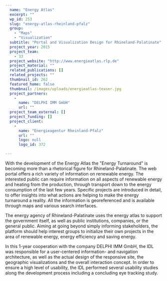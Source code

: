 ```yaml
---
  name: "Energy Atlas"
  excerpt: ""
  wp_id: 253
  slug: "energy-atlas-rheinland-pfalz"
  group: 
    - "Maps"
    - "Visualization"
  subtitle: "Portal and Visualization Design for Rhineland-Palatinate"
  project_year: 2015
  project_team: 
    - 33
  project_website: "http://www.energieatlas.rlp.de"
  project_material: ""
  related_publications: []
  related_projects: ""
  thumbnail_id: 262
  featured_home: false
  thumbnail: /images/uploads/energieatlas-teaser.jpg
  project_partners: 
    - 
      name: "DELPHI IMM GmbH"
      url: ""
  project_team_external: []
  project_funding: []
  project_client: 
    - 
      name: "Energieagentur Rheinland-Pfalz"
      url: ""
      logo: null
      logo_id: 372

---
```

With the development of the Energy Atlas the "Energy Turnaround" is becoming more than a rhetorical figure for Rhineland-Palatinate. The web portal offers a rich variety of information on renewable energy. The interested public can require information on all aspects of renewable energy and heating from the production, through transport down to the energy consumption of the last few years. Specific projects are introduced in detail, to offer insights into what actions are helping to make the energy turnaround a reality. All the information is georeferenced and is available through maps and various search interfaces.

The energy agency of Rhineland-Palatinate uses the energy atlas to support the government itself, as well as public institutions, companies, or the general public. Aiming at going beyond simply informing stakeholders, the platform should help interest groups to initialize their own projects in the area of renewable energy, energy efficiency and saving energy.

In this 1-year cooperation with the company DELPHI IMM GmbH, the IDL was responsible for a user-centered information- and navigation architecture, as well as the actual design of the responsive site, the geographic visualizations and the overall interaction concept. In order to ensure a high level of usability, the IDL performed several usability studies along the development process including a concluding eye tracking study.